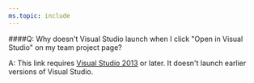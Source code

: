 ```yaml
---
ms.topic: include
---
```


####Q:	Why doesn't Visual Studio launch when I click "Open in Visual Studio" on my team project page?

A:	This link requires [Visual Studio 2013](http://go.microsoft.com/fwlink/p/?LinkId=254509) 
or later. It doesn't launch earlier versions of Visual Studio.